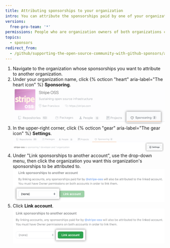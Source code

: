 ```yaml
---
title: Attributing sponsorships to your organization
intro: You can attribute the sponsorships paid by one of your organizations to another organization.
versions:
  free-pro-team: '*'
permissions: People who are organization owners of both organizations can attribute one organization's sponsorships to another organization.
topics:
  - sponsors
redirect_from:
  - /github/supporting-the-open-source-community-with-github-sponsors/attributing-sponsorships-to-your-organization
---
```

1. Navigate to the organization whose sponsorships you want to attribute to another organization.
1. Under your organization name, click {% octicon "heart" aria-label="The heart icon" %} **Sponsoring**. !["Sponsoring" tab](/assets/images/help/sponsors/sponsoring-tab.png)
1. In the upper-right corner, click {% octicon "gear" aria-label="The gear icon" %} **Settings**. !["Settings" button](/assets/images/help/sponsors/sponsoring-settings-button.png)
1. Under "Link sponsorships to another account", use the drop-down menu, then click the organization you want this organization's sponsorships to be attributed to. ![Drop-down menu to select account](/assets/images/help/sponsors/select-an-account-drop-down.png)
1. Click **Link account**. !["Link account" button](/assets/images/help/sponsors/link-account-button.png)
